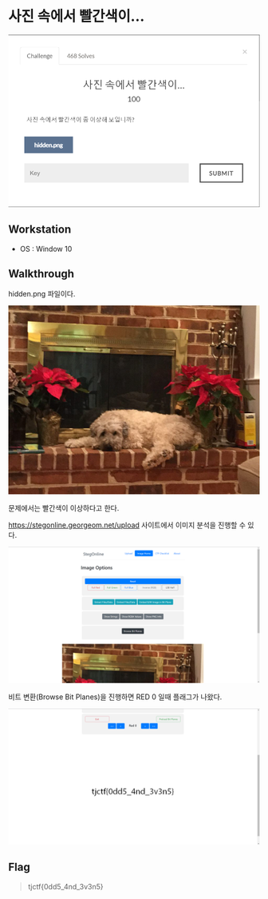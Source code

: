 # 사진 속에서 빨간색이…

![main](https://github.com/jasperkim425/Walkthrough/blob/main/ctf-d.com/%EC%82%AC%EC%A7%84%20%EC%86%8D%EC%97%90%EC%84%9C%20%EB%B9%A8%EA%B0%84%EC%83%89%EC%9D%B4%E2%80%A6/image/Main.png)

## Workstation
* OS : Window 10

## Walkthrough

hidden.png 파일이다.

![hidden](https://github.com/jasperkim425/Walkthrough/blob/main/ctf-d.com/%EC%82%AC%EC%A7%84%20%EC%86%8D%EC%97%90%EC%84%9C%20%EB%B9%A8%EA%B0%84%EC%83%89%EC%9D%B4%E2%80%A6/image/hidden.png)

문제에서는 빨간색이 이상하다고 한다.

https://stegonline.georgeom.net/upload 사이트에서 이미지 분석을 진행할 수 있다.

![stegonline](https://github.com/jasperkim425/Walkthrough/blob/main/ctf-d.com/%EC%82%AC%EC%A7%84%20%EC%86%8D%EC%97%90%EC%84%9C%20%EB%B9%A8%EA%B0%84%EC%83%89%EC%9D%B4%E2%80%A6/image/stegonline.png)

비트 변환(Browse Bit Planes)을 진행하면 RED 0 일때 플래그가 나왔다.

![flag](https://github.com/jasperkim425/Walkthrough/blob/main/ctf-d.com/%EC%82%AC%EC%A7%84%20%EC%86%8D%EC%97%90%EC%84%9C%20%EB%B9%A8%EA%B0%84%EC%83%89%EC%9D%B4%E2%80%A6/image/flag.png)


## Flag
> tjctf{0dd5_4nd_3v3n5}
